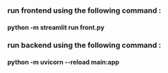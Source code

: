 ### run frontend using the following command : 
#### python -m streamlit run front.py

### run backend using the following command : 
#### python -m uvicorn --reload main:app


